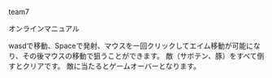 team7

オンラインマニュアル

wasdで移動、Spaceで発射、マウスを一回クリックしてエイム移動が可能になり、その後マウスの移動で狙うことができます。
敵（サボテン、豚）をすべて倒すとクリアです。
敵に当たるとゲームオーバーとなります。
